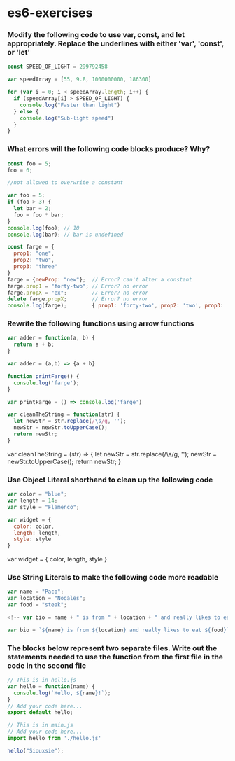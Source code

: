 # es6-exercises

### Modify the following code to use var, const, and let appropriately. Replace the underlines with either 'var', 'const', or 'let'

```js
const SPEED_OF_LIGHT = 299792458

var speedArray = [55, 9.8, 1000000000, 186300]

for (var i = 0; i < speedArray.length; i++) {
  if (speedArray[i] > SPEED_OF_LIGHT) {
    console.log("Faster than light")
  } else {
    console.log("Sub-light speed")
  }
}
```

### What errors will the following code blocks produce? Why?

```js
const foo = 5;
foo = 6;

//not allowed to overwrite a constant
```
```js
var foo = 5;
if (foo > 3) {
  let bar = 2;
  foo = foo * bar;
}
console.log(foo); // 10
console.log(bar); // bar is undefined 
```
```js
const farge = {
  prop1: "one",
  prop2: "two",
  prop3: "three"
}
farge = {newProp: "new"};  // Error? can't alter a constant
farge.prop1 = "forty-two"; // Error? no error 
farge.propX = "ex";        // Error? no error
delete farge.propX;        // Error? no error
console.log(farge);        { prop1: 'forty-two', prop2: 'two', prop3: 'three' }
```

### Rewrite the following functions using arrow functions

```js
var adder = function(a, b) {
  return a + b;
}

var adder = (a,b) => {a + b}

```
```js
function printFarge() {
  console.log('farge');
}

var printFarge = () => console.log('farge')

```
```js
var cleanTheString = function(str) {
  let newStr = str.replace(/\s/g, '');
  newStr = newStr.toUpperCase();
  return newStr;
}

```
var cleanTheString = (str) => {
  let newStr = str.replace(/\s/g, '');
  newStr = newStr.toUpperCase();
  return newStr;
}

### Use Object Literal shorthand to clean up the following code

```js
var color = "blue";
var length = 14;
var style = "Flamenco";

var widget = {
  color: color,
  length: length,
  style: style
}
```
var widget = {
  color,
  length,
  style
}

### Use String Literals to make the following code more readable

```js
var name = "Paco";
var location = "Nogales";
var food = "steak";

<!-- var bio = name + " is from " + location + " and really likes to eat " + food; -->

var bio = `${name} is from ${location} and really likes to eat ${food}`
```

### The blocks below represent two separate files. Write out the statements needed to use the function from the first file in the code in the second file

```js
// This is in hello.js
var hello = function(name) {
  console.log(`Hello, ${name}!`);
}
// Add your code here...
export default hello;

```
```js
// This is in main.js
// Add your code here...
import hello from './hello.js'

hello("Siouxsie");
```
